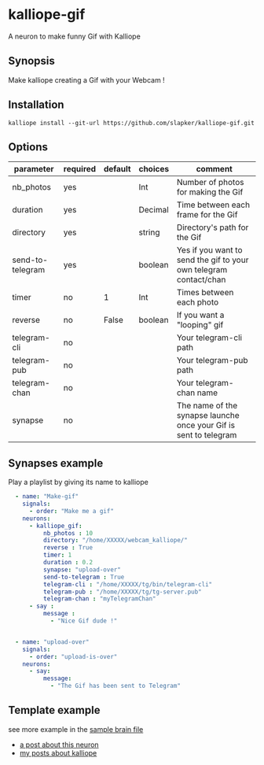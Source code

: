 # kalliope-gif

A neuron to make funny Gif with Kalliope


## Synopsis

Make kalliope creating a Gif with your Webcam !

## Installation

  ```
  kalliope install --git-url https://github.com/slapker/kalliope-gif.git
  ```


## Options

| parameter        | required | default   | choices | comment                                                                                    |
|------------------|----------|-----------|---------|--------------------------------------------------------------------------------------------|
| nb_photos        | yes      |           | Int     | Number of photos for making the Gif                                                        |
| duration         | yes      |           | Decimal | Time between each frame for the Gif                                                        |
| directory        | yes      |           | string  | Directory's path for the Gif                                                               |
| send-to-telegram | yes      |           | boolean | Yes if you want to send the gif to your own telegram contact/chan                          |
| timer            | no       | 1         | Int     | Times between each photo                                                                   |
| reverse          | no       | False     | boolean | If you want a "looping" gif                                                                |
| telegram-cli     | no       |           |         | Your telegram-cli path                                                                     |
| telegram-pub     | no       |           |         | Your telegram-pub path                                                                     |
| telegram-chan    | no       |           |         | Your telegram-chan name                                                                    |
| synapse          | no       |           |         | The name of the synapse launche once your Gif is sent to telegram                          |



## Synapses example

Play a playlist by giving its name to kalliope

```yaml
  - name: "Make-gif"
    signals:
      - order: "Make me a gif"
    neurons:
      - kalliope_gif:
          nb_photos : 10
          directory: "/home/XXXXX/webcam_kalliope/"
          reverse : True
          timer: 1
          duration : 0.2
          synapse: "upload-over"
          send-to-telegram : True
          telegram-cli : "/home/XXXXX/tg/bin/telegram-cli"
          telegram-pub : "/home/XXXXX/tg/tg-server.pub"
          telegram-chan : "myTelegramChan"
      - say :
          message :
            - "Nice Gif dude !"


  - name: "upload-over"
    signals:
      - order: "upload-is-over"
    neurons:
      - say:
          message:
            - "The Gif has been sent to Telegram"

```


## Template example



see more example in the [sample brain file](https://github.com/bacardi55/kalliope-mpd/blob/master/samples/brain.yml)

* [a post about this neuron](http://bacardi55.org/2017/02/08/kalliope-mpd-neuron.html)
* [my posts about kalliope](http://bacardi55.org/kalliope.html)

